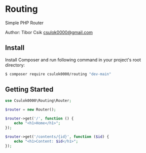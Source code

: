 # Routing

Simple PHP Router

Author: Tibor Csik <csulok0000@gmail.com>

## Install

Install Composer and run following command in your project's root directory:

~~~bash
$ composer require csulok0000/routing "dev-main"
~~~

## Getting Started

~~~php
use Csulok0000\Routing\Router;

$router = new Router();

$router->get('/', function () {
    echo "<h1>Home</h1>";
});

$router->get('/contents/{id}', function ($id) {
    echo "<h1>Content: $id</h1>";
});
~~~

